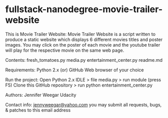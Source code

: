 # fullstack-nanodegree-movie-trailer-website
This is Movie Trailer Website:
    Movie Trailer Website is a script written to produce a static website which displays
    6 different movies titles and poster images. You may click on the poster
    of each movie and the youtube trailer will play for the respective movie
    on the same web page.

Contents:
    fresh_tomatoes.py
    media.py
    entertainment_center.py
    readme.md

Requirements:
    Python 2.x (or) GitHub
    Web browser of your choice

Run the project:
    Open Python 2.x IDLE > file media.py > run module (press F5)
    Clone this GitHub repository > run python entertainment_center.py

Authors:
    Jennifer Weegar
    Udacity

Contact info:
    jennyweegar@yahoo.com
        you may submit all requests, bugs, & patches to this email address



